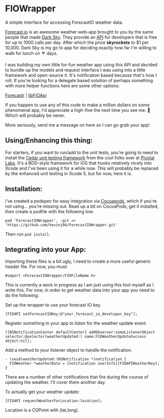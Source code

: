 FIOWrapper
==========

A simple interface for accessing ForecastIO weather data.

[Forecast.io](http://forecast.io) is an awesome weather web-app brought to you by the same people that made [Dark Sky](http://darkskyapp.com). They provide an [API](https://developer.forecast.io/docs/v2) for developers that is free for up to 1000 calls per day. After which the price **skyrockets** to $1 per 10,000. Dark Sky is my go to app for deciding exactly how far I'm willing to walk for lunch on :umbrella: days.

I was building my own little for-fun weather app using this API and decided to bundle up the models and request interface I was using into a little framework and open-source it. It's notification based because that's how I roll. If you're looking for a delegate based solution of perhaps something with more helper functions here are some other options:

[Forecastr](https://github.com/iwasrobbed/Forecastr) | [libFIOApi](https://github.com/carlj/libFIOApi)

If you happen to use any of this code to make a million dollars on some phenomenal app, I'd appreciate a high-five the next time you see me. :beer: Which will probably be never. 

More seriously, send me a message on here so I can go grab your app! 

Using/Enhancing this thing:
----------------
For starters, if you want to run/add to the unit tests, you're going to need to install the [Cedar unit testing framework](https://github.com/pivotal/cedar) from the cool folks over at [Pivotal Labs](http://pivotallabs.com/). It's a BDD-style framework for iOS that hooks relatively nicely into Xcode and I've been using it for a while now. This will probably be replaced by the enhanced unit testing in Xcode 5, but for now, here it is.


Installation:
-------------
I've created a podspec for easy integration via [Cocoapods](http://cocoapods.org/), which if you're not using... you're missing out. Read up a bit on CocoaPods, get it installed, then create a podfile with the following line:

```
pod 'ForecastIOWrapper', :git => 'https://github.com/kevinj04/ForecastIOWrapper.git'
```

Then run `pod install`.

Integrating into your App:
-------------------------
Importing these files is a bit ugly, I need to create a more useful generic header file. For now, you must:

```objc
#import <ForecastIOWrapper/FIOFileName.h>
```

This is currently a work in progress as I am just using this tool myself as I write this. For now, in order to get weather data into your app you need to do the following:

Set up the wrapper to use your forecast IO key.
``` objc
[FIOAPI setForecastIOKey:@"your_forecast_io_developer_key"];
```

Register something in your app to listen for the weather update event.
``` objc
[[NSNotificationCenter defaultCenter] addObserver:someListenerObject selector:@selector(weatherUpdated:) name:FIOWeatherUpdateSuccess object:nil];
```

Add a method to your listener object to handle the notification.
```
- (void)weatherUpdated:(NSNotification *)notification {
  FIOWeather *weatherData = [notification userInfo][FIOAPIWeatherKey];
}
```

There are a number of other notifications that fire during the course of updating the weather. I'll cover them another day.

To actually get your weather update:
``` objc
[FIOAPI requestWeatherForLocation:location];
```
Location is a CGPoint with (lat,long).

